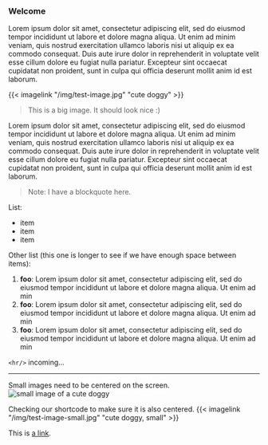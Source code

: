 ### Welcome

Lorem ipsum dolor sit amet, consectetur adipiscing elit, sed do eiusmod tempor incididunt ut labore et dolore magna aliqua. Ut enim ad minim veniam, quis nostrud exercitation ullamco laboris nisi ut aliquip ex ea commodo consequat. Duis aute irure dolor in reprehenderit in voluptate velit esse cillum dolore eu fugiat nulla pariatur. Excepteur sint occaecat cupidatat non proident, sunt in culpa qui officia deserunt mollit anim id est laborum.

{{< imagelink "/img/test-image.jpg" "cute doggy" >}}
> This is a big image. It should look nice :) 

Lorem ipsum dolor sit amet, consectetur adipiscing elit, sed do eiusmod tempor incididunt ut labore et dolore magna aliqua. Ut enim ad minim veniam, quis nostrud exercitation ullamco laboris nisi ut aliquip ex ea commodo consequat. Duis aute irure dolor in reprehenderit in voluptate velit esse cillum dolore eu fugiat nulla pariatur. Excepteur sint occaecat cupidatat non proident, sunt in culpa qui officia deserunt mollit anim id est laborum.

> Note: I have a blockquote here. 

List:
* item
* item
* item

Other list (this one is longer to see if we have enough space between items):
1. **foo**: Lorem ipsum dolor sit amet, consectetur adipiscing elit, sed do eiusmod tempor incididunt ut labore et dolore magna aliqua. Ut enim ad min
2. **foo**: Lorem ipsum dolor sit amet, consectetur adipiscing elit, sed do eiusmod tempor incididunt ut labore et dolore magna aliqua. Ut enim ad min
3. **foo**: Lorem ipsum dolor sit amet, consectetur adipiscing elit, sed do eiusmod tempor incididunt ut labore et dolore magna aliqua. Ut enim ad min

`<hr/>` incoming...

---

Small images need to be centered on the screen. 
![small image of a cute doggy](/img/test-image-small.jpg)

Checking our shortcode to make sure it is also centered. 
{{< imagelink "/img/test-image-small.jpg" "cute doggy, small" >}}

This is [a link](https://levi.earth). 